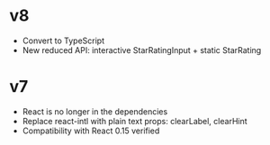 # v8

* Convert to TypeScript
* New reduced API: interactive StarRatingInput + static StarRating

# v7

* React is no longer in the dependencies
* Replace react-intl with plain text props: clearLabel, clearHint
* Compatibility with React 0.15 verified
